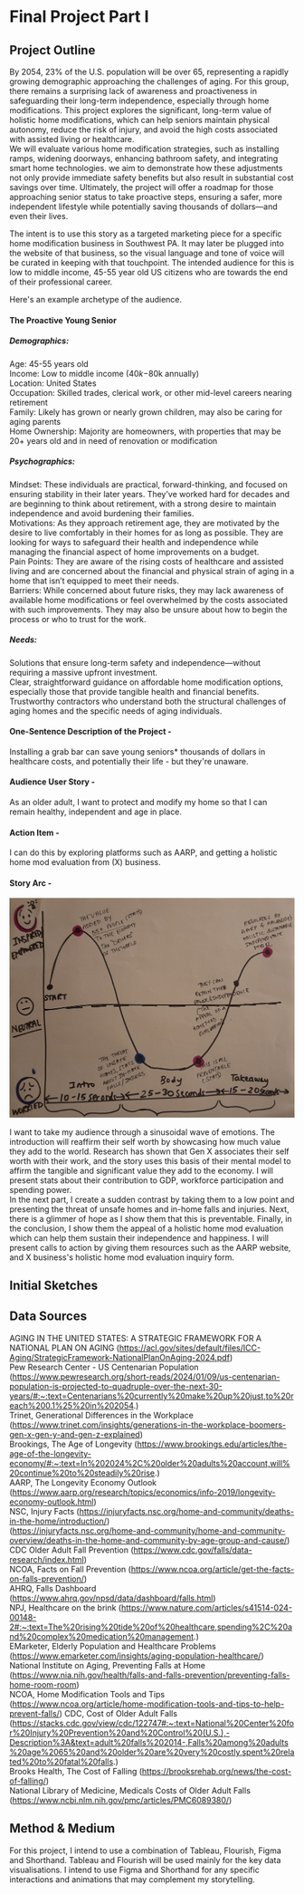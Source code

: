 # Final Project Part I

## Project Outline
By 2054, 23% of the U.S. population will be over 65, representing a rapidly growing demographic approaching the challenges of aging. For this group, there remains a surprising lack of awareness and proactiveness in safeguarding their long-term independence, especially through home modifications. This project explores the significant, long-term value of holistic home modifications, which can help seniors maintain physical autonomy, reduce the risk of injury, and avoid the high costs associated with assisted living or healthcare.         
We will evaluate various home modification strategies, such as installing ramps, widening doorways, enhancing bathroom safety, and integrating smart home technologies. we aim to demonstrate how these adjustments not only provide immediate safety benefits but also result in substantial cost savings over time. Ultimately, the project will offer a roadmap for those approaching senior status to take proactive steps, ensuring a safer, more independent lifestyle while potentially saving thousands of dollars—and even their lives.

The intent is to use this story as a targeted marketing piece for a specific home modification business in Southwest PA. It may later be plugged into the website of that business, so the visual language and tone of voice will be curated in keeping with that touchpoint. The intended audience for this is low to middle income, 45-55 year old US citizens who are towards the end of their professional career. 

Here's an example archetype of the audience.
#### The Proactive Young Senior
##### Demographics:      
Age: 45-55 years old       
Income: Low to middle income ($40k-$80k annually)       
Location: United States          
Occupation: Skilled trades, clerical work, or other mid-level careers nearing retirement      
Family: Likely has grown or nearly grown children, may also be caring for aging parents        
Home Ownership: Majority are homeowners, with properties that may be 20+ years old and in need of renovation or modification     

##### Psychographics:       
Mindset: These individuals are practical, forward-thinking, and focused on ensuring stability in their later years. They’ve worked hard for decades and are beginning to think about retirement, with a strong desire to maintain independence and avoid burdening their families.         
Motivations: As they approach retirement age, they are motivated by the desire to live comfortably in their homes for as long as possible. They are looking for ways to safeguard their health and independence while managing the financial aspect of home improvements on a budget.   
Pain Points: They are aware of the rising costs of healthcare and assisted living and are concerned about the financial and physical strain of aging in a home that isn’t equipped to meet their needs.      
Barriers: While concerned about future risks, they may lack awareness of available home modifications or feel overwhelmed by the costs associated with such improvements. They may also be unsure about how to begin the process or who to trust for the work.     

##### Needs:    
Solutions that ensure long-term safety and independence—without requiring a massive upfront investment.     
Clear, straightforward guidance on affordable home modification options, especially those that provide tangible health and financial benefits.     
Trustworthy contractors who understand both the structural challenges of aging homes and the specific needs of aging individuals.    

#### One-Sentence Description of the Project -    
Installing a grab bar can save young seniors* thousands of dollars in healthcare costs, and potentially their life - but they're unaware.    

#### Audience User Story -    
As an older adult, I want to protect and modify my home so that I can remain healthy, independent and age in place.    

#### Action Item -   
I can do this by exploring platforms such as AARP, and getting a holistic home mod evaluation from (X) business.    

#### Story Arc -   
![Story Arc](storyarc.jpg)

I want to take my audience through a sinusoidal wave of emotions. The introduction will reaffirm their self worth by showcasing how much value they add to the world. Research has shown that Gen X associates their self worth with their work, and the story uses this basis of their mental model to affirm the tangible and significant value they add to the economy. I will present stats about their contribution to GDP, workforce participation and spending power.   
In the next part, I create a sudden contrast by taking them to a low point and presenting the threat of unsafe homes and in-home falls and injuries. Next, there is a glimmer of hope as I show them that this is preventable. Finally, in the conclusion, I show them the appeal of a holistic home mod evaluation which can help them sustain their independence and happiness. I will present calls to action by giving them resources such as the AARP website, and X business's holistic home mod evaluation inquiry form.

## Initial Sketches   

## Data Sources
AGING IN THE UNITED STATES: A STRATEGIC FRAMEWORK FOR A NATIONAL PLAN ON AGING (https://acl.gov/sites/default/files/ICC-Aging/StrategicFramework-NationalPlanOnAging-2024.pdf)   
Pew Research Center - US Centenarian Population (https://www.pewresearch.org/short-reads/2024/01/09/us-centenarian-population-is-projected-to-quadruple-over-the-next-30-years/#:~:text=Centenarians%20currently%20make%20up%20just,to%20reach%200.1%25%20in%202054.)     
Trinet, Generational Differences in the Workplace (https://www.trinet.com/insights/generations-in-the-workplace-boomers-gen-x-gen-y-and-gen-z-explained)     
Brookings, The Age of Longevity (https://www.brookings.edu/articles/the-age-of-the-longevity-economy/#:~:text=In%202024%2C%20older%20adults%20account,will%20continue%20to%20steadily%20rise.)     
AARP, The Longevity Economy Outlook (https://www.aarp.org/research/topics/economics/info-2019/longevity-economy-outlook.html)    
NSC, Injury Facts (https://injuryfacts.nsc.org/home-and-community/deaths-in-the-home/introduction/)  
(https://injuryfacts.nsc.org/home-and-community/home-and-community-overview/deaths-in-the-home-and-community-by-age-group-and-cause/)     
CDC Older Adult Fall Prevention (https://www.cdc.gov/falls/data-research/index.html)  
NCOA, Facts on Fall Prevention (https://www.ncoa.org/article/get-the-facts-on-falls-prevention/)     
AHRQ, Falls Dashboard (https://www.ahrq.gov/npsd/data/dashboard/falls.html)     
NPJ, Healthcare on the brink (https://www.nature.com/articles/s41514-024-00148-2#:~:text=The%20rising%20tide%20of%20healthcare,spending%2C%20and%20complex%20medication%20management.)    
EMarketer, Elderly Population and Healthcare Problems (https://www.emarketer.com/insights/aging-population-healthcare/)   
National Institute on Aging, Preventing Falls at Home (https://www.nia.nih.gov/health/falls-and-falls-prevention/preventing-falls-home-room-room)   
NCOA, Home Modification Tools and Tips (https://www.ncoa.org/article/home-modification-tools-and-tips-to-help-prevent-falls/)
CDC, Cost of Older Adult Falls (https://stacks.cdc.gov/view/cdc/122747#:~:text=National%20Center%20for%20Injury%20Prevention%20and%20Control%20(U.S.),-Description%3A&text=adult%20falls%202014-,Falls%20among%20adults%20age%2065%20and%20older%20are%20very%20costly,spent%20related%20to%20fatal%20falls.)    
Brooks Health, The Cost of Falling (https://brooksrehab.org/news/the-cost-of-falling/)   
National Library of Medicine, Medicals Costs of Older Adult Falls (https://www.ncbi.nlm.nih.gov/pmc/articles/PMC6089380/)


## Method & Medium

For this project, I intend to use a combination of Tableau, Flourish, Figma and Shorthand. Tableau and Flourish will be used mainly for the key data visualisations. I intend to use Figma and Shorthand for any specific interactions and animations that may complement my storytelling.
